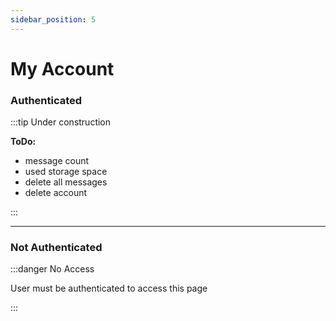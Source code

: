```yaml
---
sidebar_position: 5
---
```


# My Account

### Authenticated

:::tip Under construction

**ToDo:**
- message count
- used storage space
- delete all messages
- delete account

:::

***

### Not Authenticated

:::danger No Access

User must be authenticated to access this page

:::
